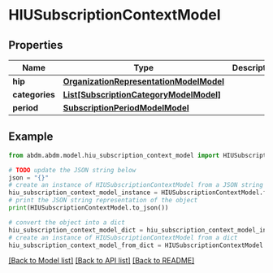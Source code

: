 # HIUSubscriptionContextModel


## Properties

Name | Type | Description | Notes
------------ | ------------- | ------------- | -------------
**hip** | [**OrganizationRepresentationModelModel**](OrganizationRepresentationModel.md) |  | [optional] 
**categories** | [**List[SubscriptionCategoryModelModel]**](SubscriptionCategoryModel.md) |  | 
**period** | [**SubscriptionPeriodModelModel**](SubscriptionPeriodModel.md) |  | 

## Example

```python
from abdm.abdm.model.hiu_subscription_context_model import HIUSubscriptionContextModel

# TODO update the JSON string below
json = "{}"
# create an instance of HIUSubscriptionContextModel from a JSON string
hiu_subscription_context_model_instance = HIUSubscriptionContextModel.from_json(json)
# print the JSON string representation of the object
print(HIUSubscriptionContextModel.to_json())

# convert the object into a dict
hiu_subscription_context_model_dict = hiu_subscription_context_model_instance.to_dict()
# create an instance of HIUSubscriptionContextModel from a dict
hiu_subscription_context_model_from_dict = HIUSubscriptionContextModel.from_dict(hiu_subscription_context_model_dict)
```
[[Back to Model list]](../README.md#documentation-for-models) [[Back to API list]](../README.md#documentation-for-api-endpoints) [[Back to README]](../README.md)


